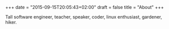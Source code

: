 +++
date = "2015-09-15T20:05:43+02:00"
draft = false
title = "About"
+++

Tall software engineer, teacher, speaker, coder, linux enthusiast, gardener, hiker.
